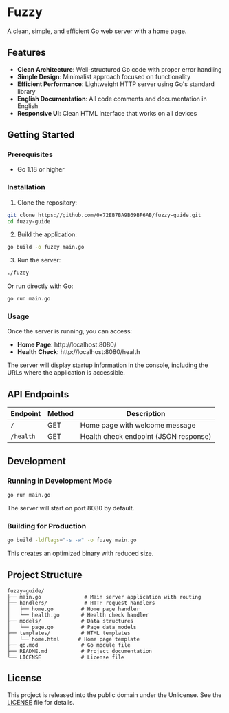 # Fuzzy

A clean, simple, and efficient Go web server with a home page.

## Features

- **Clean Architecture**: Well-structured Go code with proper error handling
- **Simple Design**: Minimalist approach focused on functionality
- **Efficient Performance**: Lightweight HTTP server using Go's standard library
- **English Documentation**: All code comments and documentation in English
- **Responsive UI**: Clean HTML interface that works on all devices

## Getting Started

### Prerequisites

- Go 1.18 or higher

### Installation

1. Clone the repository:
```bash
git clone https://github.com/0x72EB7BA9B69BF6AB/fuzzy-guide.git
cd fuzzy-guide
```

2. Build the application:
```bash
go build -o fuzey main.go
```

3. Run the server:
```bash
./fuzey
```

Or run directly with Go:
```bash
go run main.go
```

### Usage

Once the server is running, you can access:

- **Home Page**: http://localhost:8080/
- **Health Check**: http://localhost:8080/health

The server will display startup information in the console, including the URLs where the application is accessible.

## API Endpoints

| Endpoint | Method | Description |
|----------|--------|-------------|
| `/` | GET | Home page with welcome message |
| `/health` | GET | Health check endpoint (JSON response) |

## Development

### Running in Development Mode

```bash
go run main.go
```

The server will start on port 8080 by default.

### Building for Production

```bash
go build -ldflags="-s -w" -o fuzey main.go
```

This creates an optimized binary with reduced size.

## Project Structure

```
fuzzy-guide/
├── main.go              # Main server application with routing
├── handlers/            # HTTP request handlers
│   ├── home.go         # Home page handler
│   └── health.go       # Health check handler
├── models/             # Data structures
│   └── page.go         # Page data models
├── templates/          # HTML templates
│   └── home.html      # Home page template
├── go.mod              # Go module file
├── README.md           # Project documentation
└── LICENSE             # License file
```

## License

This project is released into the public domain under the Unlicense. See the [LICENSE](LICENSE) file for details.